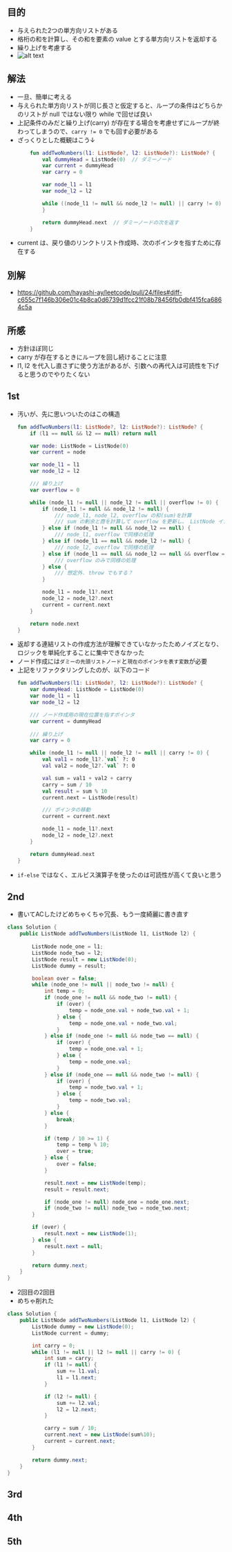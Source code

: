 ## 目的
- 与えられた2つの単方向リストがある
- 格桁の和を計算し、その和を要素の value とする単方向リストを返却する
- 繰り上げを考慮する　
- ![alt text](image.png)

## 解法
- 一旦、簡単に考える
- 与えられた単方向リストが同じ長さと仮定すると、ループの条件はどちらかのリストが null ではない限り while で回せば良い
- 上記条件のみだと繰り上げ(carry) が存在する場合を考慮せずにループが終わってしまうので、`carry != 0` でも回す必要がある
- ざっくりとした概観はこう↓
    ```kotlin
        fun addTwoNumbers(l1: ListNode?, l2: ListNode?): ListNode? {
            val dummyHead = ListNode(0)  // ダミーノード
            var current = dummyHead
            var carry = 0

            var node_l1 = l1
            var node_l2 = l2

            while ((node_l1 != null && node_l2 != null) || carry != 0) {
            }

            return dummyHead.next  // ダミーノードの次を返す
        }
    ```
- current は、戻り値のリンクトリスト作成時、次のポインタを指すために存在する

## 別解
- https://github.com/hayashi-ay/leetcode/pull/24/files#diff-c655c7f146b306e01c4b8ca0d6739d1fcc21f08b78456fb0dbf415fca6864c5a

## 所感
- 方針ほぼ同じ
- carry が存在するときにループを回し続けることに注意
- l1, l2 を代入し直さずに使う方法があるが、引数への再代入は可読性を下げると思うのでやりたくない

## 1st
- 汚いが、先に思いついたのはこの構造
    ```kotlin
    fun addTwoNumbers(l1: ListNode?, l2: ListNode?): ListNode? {
        if (l1 == null && l2 == null) return null

        var node: ListNode = ListNode(0)
        var current = node

        var node_l1 = l1
        var node_l2 = l2

        /// 繰り上げ
        var overflow = 0

        while (node_l1 != null || node_l2 != null || overflow != 0) {
            if (node_l1 != null && node_l2 != null) {
                /// node_l1, node_l2, overflow の和(sum)を計算
                /// sum の剰余と商を計算して overflow を更新し、 ListNode インスタンスを作成
            } else if (node_l1 != null && node_l2 == null) {
                /// node_l1, overflow で同様の処理
            } else if (node_l1 == null && node_l2 != null) {
                /// node_l2, overflow で同様の処理
            } else if (node_l1 == null && node_l2 == null && overflow == 1) {
                /// overflow のみで同様の処理
            } else {
                /// 想定外. throw でもする？
            }

            node_l1 = node_l1?.next
            node_l2 = node_l2?.next
            current = current.next
        }

        return node.next
    }
    ```
- 返却する連結リストの作成方法が理解できていなかったためノイズとなり、ロジックを単純化することに集中できなかった
- ノード作成には`ダミーの先頭リストノード`と`現在のポインタを表す変数`が必要
- 上記をリファクタリングしたのが、以下のコード
    ```kotlin
    fun addTwoNumbers(l1: ListNode?, l2: ListNode?): ListNode? {
        var dummyHead: ListNode = ListNode(0)
        var node_l1 = l1
        var node_l2 = l2

        /// ノード作成用の現在位置を指すポインタ
        var current = dummyHead
        
        /// 繰り上げ
        var carry = 0

        while (node_l1 != null || node_l2 != null || carry != 0) {
            val val1 = node_l1?.`val` ?: 0
            val val2 = node_l2?.`val` ?: 0

            val sum = val1 + val2 + carry
            carry = sum / 10
            val result = sum % 10
            current.next = ListNode(result)

            /// ポインタの移動
            current = current.next

            node_l1 = node_l1?.next
            node_l2 = node_l2?.next
        }

        return dummyHead.next
    }
    ```
- `if-else` ではなく、エルビス演算子を使ったのは可読性が高くて良いと思う

## 2nd
- 書いてACしたけどめちゃくちゃ冗長、もう一度綺麗に書き直す
```java
class Solution {
    public ListNode addTwoNumbers(ListNode l1, ListNode l2) {
        
        ListNode node_one = l1;
        ListNode node_two = l2;
        ListNode result = new ListNode(0);
        ListNode dummy = result;

        boolean over = false;
        while (node_one != null || node_two != null) {
            int temp = 0;
            if (node_one != null && node_two != null) {
                if (over) {
                    temp = node_one.val + node_two.val + 1;
                } else {
                    temp = node_one.val + node_two.val;
                }
            } else if (node_one != null && node_two == null) {
                if (over) {
                    temp = node_one.val + 1;
                } else {
                    temp = node_one.val;
                }            
            } else if (node_one == null && node_two != null) {
                if (over) {
                    temp = node_two.val + 1;
                } else {
                    temp = node_two.val;
                }              
            } else {
                break;
            }

            if (temp / 10 >= 1) {
                temp = temp % 10;
                over = true;
            } else {
                over = false;
            }

            result.next = new ListNode(temp);
            result = result.next;

            if (node_one != null) node_one = node_one.next;
            if (node_two != null) node_two = node_two.next;
        }

        if (over) {
            result.next = new ListNode(1);
        } else {
            result.next = null;
        }

        return dummy.next;
    }
}
```
- 2回目の2回目
- めちゃ削れた
```java
class Solution {
    public ListNode addTwoNumbers(ListNode l1, ListNode l2) {
        ListNode dummy = new ListNode(0);
        ListNode current = dummy;

        int carry = 0;
        while (l1 != null || l2 != null || carry != 0) {
            int sum = carry;
            if (l1 != null) {
                sum += l1.val; 
                l1 = l1.next;
            }

            if (l2 != null) {
                sum += l2.val;
                l2 = l2.next;
            }

            carry = sum / 10;
            current.next = new ListNode(sum%10);
            current = current.next;
        }

        return dummy.next;
    }
}
```

## 3rd

## 4th

## 5th
